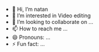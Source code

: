 - 👋 Hi, I’m natan
- 👀 I’m interested in Video editing
- 💞️ I’m looking to collaborate on ...
- 📫 How to reach me ...
- 😄 Pronouns: ...
- ⚡ Fun fact: ...

<!---
giznatan/giznatan is a ✨ special ✨ repository because its `README.md` (this file) appears on your GitHub profile.
You can click the Preview link to take a look at your changes.
--->
